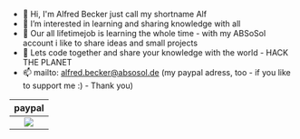 - 👋 Hi, I'm Alfred Becker just call my shortname Alf
- 👀 I’m interested in learning and sharing knowledge with all
- 🌱 Our all lifetimejob is learning the whole time - with my ABSoSol account i like to share ideas and small projects
- 💞️ Lets code together and share your knowledge with the world - HACK THE PLANET
- 📫 mailto: alfred.becker@absosol.de (my paypal adress, too - if you like to support me :) - Thank you)

| paypal | 
|--------|
|<center> [![](https://www.paypalobjects.com/en_US/i/btn/btn_donate_LG.gif)](https://www.paypal.com/donate?hosted_button_id=DWBH85GZTG7Q6) </center>| 




<!---
ABSoSol-public/ABSoSol-public is a ✨ special ✨ repository because its `README.md` (this file) appears on your GitHub profile.
You can click the Preview link to take a look at your changes.
--->
